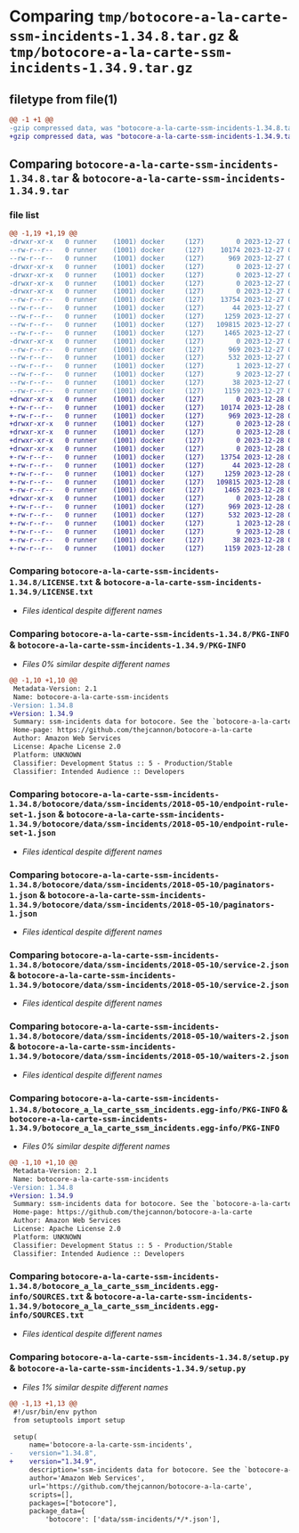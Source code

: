 # Comparing `tmp/botocore-a-la-carte-ssm-incidents-1.34.8.tar.gz` & `tmp/botocore-a-la-carte-ssm-incidents-1.34.9.tar.gz`

## filetype from file(1)

```diff
@@ -1 +1 @@
-gzip compressed data, was "botocore-a-la-carte-ssm-incidents-1.34.8.tar", last modified: Wed Dec 27 01:06:57 2023, max compression
+gzip compressed data, was "botocore-a-la-carte-ssm-incidents-1.34.9.tar", last modified: Thu Dec 28 01:06:59 2023, max compression
```

## Comparing `botocore-a-la-carte-ssm-incidents-1.34.8.tar` & `botocore-a-la-carte-ssm-incidents-1.34.9.tar`

### file list

```diff
@@ -1,19 +1,19 @@
-drwxr-xr-x   0 runner    (1001) docker     (127)        0 2023-12-27 01:06:57.663351 botocore-a-la-carte-ssm-incidents-1.34.8/
--rw-r--r--   0 runner    (1001) docker     (127)    10174 2023-12-27 01:06:57.000000 botocore-a-la-carte-ssm-incidents-1.34.8/LICENSE.txt
--rw-r--r--   0 runner    (1001) docker     (127)      969 2023-12-27 01:06:57.663351 botocore-a-la-carte-ssm-incidents-1.34.8/PKG-INFO
-drwxr-xr-x   0 runner    (1001) docker     (127)        0 2023-12-27 01:06:57.659351 botocore-a-la-carte-ssm-incidents-1.34.8/botocore/
-drwxr-xr-x   0 runner    (1001) docker     (127)        0 2023-12-27 01:06:57.659351 botocore-a-la-carte-ssm-incidents-1.34.8/botocore/data/
-drwxr-xr-x   0 runner    (1001) docker     (127)        0 2023-12-27 01:06:57.659351 botocore-a-la-carte-ssm-incidents-1.34.8/botocore/data/ssm-incidents/
-drwxr-xr-x   0 runner    (1001) docker     (127)        0 2023-12-27 01:06:57.659351 botocore-a-la-carte-ssm-incidents-1.34.8/botocore/data/ssm-incidents/2018-05-10/
--rw-r--r--   0 runner    (1001) docker     (127)    13754 2023-12-27 01:06:29.000000 botocore-a-la-carte-ssm-incidents-1.34.8/botocore/data/ssm-incidents/2018-05-10/endpoint-rule-set-1.json
--rw-r--r--   0 runner    (1001) docker     (127)       44 2023-12-27 01:06:29.000000 botocore-a-la-carte-ssm-incidents-1.34.8/botocore/data/ssm-incidents/2018-05-10/examples-1.json
--rw-r--r--   0 runner    (1001) docker     (127)     1259 2023-12-27 01:06:29.000000 botocore-a-la-carte-ssm-incidents-1.34.8/botocore/data/ssm-incidents/2018-05-10/paginators-1.json
--rw-r--r--   0 runner    (1001) docker     (127)   109815 2023-12-27 01:06:29.000000 botocore-a-la-carte-ssm-incidents-1.34.8/botocore/data/ssm-incidents/2018-05-10/service-2.json
--rw-r--r--   0 runner    (1001) docker     (127)     1465 2023-12-27 01:06:29.000000 botocore-a-la-carte-ssm-incidents-1.34.8/botocore/data/ssm-incidents/2018-05-10/waiters-2.json
-drwxr-xr-x   0 runner    (1001) docker     (127)        0 2023-12-27 01:06:57.659351 botocore-a-la-carte-ssm-incidents-1.34.8/botocore_a_la_carte_ssm_incidents.egg-info/
--rw-r--r--   0 runner    (1001) docker     (127)      969 2023-12-27 01:06:57.000000 botocore-a-la-carte-ssm-incidents-1.34.8/botocore_a_la_carte_ssm_incidents.egg-info/PKG-INFO
--rw-r--r--   0 runner    (1001) docker     (127)      532 2023-12-27 01:06:57.000000 botocore-a-la-carte-ssm-incidents-1.34.8/botocore_a_la_carte_ssm_incidents.egg-info/SOURCES.txt
--rw-r--r--   0 runner    (1001) docker     (127)        1 2023-12-27 01:06:57.000000 botocore-a-la-carte-ssm-incidents-1.34.8/botocore_a_la_carte_ssm_incidents.egg-info/dependency_links.txt
--rw-r--r--   0 runner    (1001) docker     (127)        9 2023-12-27 01:06:57.000000 botocore-a-la-carte-ssm-incidents-1.34.8/botocore_a_la_carte_ssm_incidents.egg-info/top_level.txt
--rw-r--r--   0 runner    (1001) docker     (127)       38 2023-12-27 01:06:57.663351 botocore-a-la-carte-ssm-incidents-1.34.8/setup.cfg
--rw-r--r--   0 runner    (1001) docker     (127)     1159 2023-12-27 01:06:57.000000 botocore-a-la-carte-ssm-incidents-1.34.8/setup.py
+drwxr-xr-x   0 runner    (1001) docker     (127)        0 2023-12-28 01:06:59.306418 botocore-a-la-carte-ssm-incidents-1.34.9/
+-rw-r--r--   0 runner    (1001) docker     (127)    10174 2023-12-28 01:06:59.000000 botocore-a-la-carte-ssm-incidents-1.34.9/LICENSE.txt
+-rw-r--r--   0 runner    (1001) docker     (127)      969 2023-12-28 01:06:59.306418 botocore-a-la-carte-ssm-incidents-1.34.9/PKG-INFO
+drwxr-xr-x   0 runner    (1001) docker     (127)        0 2023-12-28 01:06:59.306418 botocore-a-la-carte-ssm-incidents-1.34.9/botocore/
+drwxr-xr-x   0 runner    (1001) docker     (127)        0 2023-12-28 01:06:59.306418 botocore-a-la-carte-ssm-incidents-1.34.9/botocore/data/
+drwxr-xr-x   0 runner    (1001) docker     (127)        0 2023-12-28 01:06:59.306418 botocore-a-la-carte-ssm-incidents-1.34.9/botocore/data/ssm-incidents/
+drwxr-xr-x   0 runner    (1001) docker     (127)        0 2023-12-28 01:06:59.306418 botocore-a-la-carte-ssm-incidents-1.34.9/botocore/data/ssm-incidents/2018-05-10/
+-rw-r--r--   0 runner    (1001) docker     (127)    13754 2023-12-28 01:06:26.000000 botocore-a-la-carte-ssm-incidents-1.34.9/botocore/data/ssm-incidents/2018-05-10/endpoint-rule-set-1.json
+-rw-r--r--   0 runner    (1001) docker     (127)       44 2023-12-28 01:06:26.000000 botocore-a-la-carte-ssm-incidents-1.34.9/botocore/data/ssm-incidents/2018-05-10/examples-1.json
+-rw-r--r--   0 runner    (1001) docker     (127)     1259 2023-12-28 01:06:26.000000 botocore-a-la-carte-ssm-incidents-1.34.9/botocore/data/ssm-incidents/2018-05-10/paginators-1.json
+-rw-r--r--   0 runner    (1001) docker     (127)   109815 2023-12-28 01:06:26.000000 botocore-a-la-carte-ssm-incidents-1.34.9/botocore/data/ssm-incidents/2018-05-10/service-2.json
+-rw-r--r--   0 runner    (1001) docker     (127)     1465 2023-12-28 01:06:26.000000 botocore-a-la-carte-ssm-incidents-1.34.9/botocore/data/ssm-incidents/2018-05-10/waiters-2.json
+drwxr-xr-x   0 runner    (1001) docker     (127)        0 2023-12-28 01:06:59.306418 botocore-a-la-carte-ssm-incidents-1.34.9/botocore_a_la_carte_ssm_incidents.egg-info/
+-rw-r--r--   0 runner    (1001) docker     (127)      969 2023-12-28 01:06:59.000000 botocore-a-la-carte-ssm-incidents-1.34.9/botocore_a_la_carte_ssm_incidents.egg-info/PKG-INFO
+-rw-r--r--   0 runner    (1001) docker     (127)      532 2023-12-28 01:06:59.000000 botocore-a-la-carte-ssm-incidents-1.34.9/botocore_a_la_carte_ssm_incidents.egg-info/SOURCES.txt
+-rw-r--r--   0 runner    (1001) docker     (127)        1 2023-12-28 01:06:59.000000 botocore-a-la-carte-ssm-incidents-1.34.9/botocore_a_la_carte_ssm_incidents.egg-info/dependency_links.txt
+-rw-r--r--   0 runner    (1001) docker     (127)        9 2023-12-28 01:06:59.000000 botocore-a-la-carte-ssm-incidents-1.34.9/botocore_a_la_carte_ssm_incidents.egg-info/top_level.txt
+-rw-r--r--   0 runner    (1001) docker     (127)       38 2023-12-28 01:06:59.306418 botocore-a-la-carte-ssm-incidents-1.34.9/setup.cfg
+-rw-r--r--   0 runner    (1001) docker     (127)     1159 2023-12-28 01:06:59.000000 botocore-a-la-carte-ssm-incidents-1.34.9/setup.py
```

### Comparing `botocore-a-la-carte-ssm-incidents-1.34.8/LICENSE.txt` & `botocore-a-la-carte-ssm-incidents-1.34.9/LICENSE.txt`

 * *Files identical despite different names*

### Comparing `botocore-a-la-carte-ssm-incidents-1.34.8/PKG-INFO` & `botocore-a-la-carte-ssm-incidents-1.34.9/PKG-INFO`

 * *Files 0% similar despite different names*

```diff
@@ -1,10 +1,10 @@
 Metadata-Version: 2.1
 Name: botocore-a-la-carte-ssm-incidents
-Version: 1.34.8
+Version: 1.34.9
 Summary: ssm-incidents data for botocore. See the `botocore-a-la-carte` package for more info.
 Home-page: https://github.com/thejcannon/botocore-a-la-carte
 Author: Amazon Web Services
 License: Apache License 2.0
 Platform: UNKNOWN
 Classifier: Development Status :: 5 - Production/Stable
 Classifier: Intended Audience :: Developers
```

### Comparing `botocore-a-la-carte-ssm-incidents-1.34.8/botocore/data/ssm-incidents/2018-05-10/endpoint-rule-set-1.json` & `botocore-a-la-carte-ssm-incidents-1.34.9/botocore/data/ssm-incidents/2018-05-10/endpoint-rule-set-1.json`

 * *Files identical despite different names*

### Comparing `botocore-a-la-carte-ssm-incidents-1.34.8/botocore/data/ssm-incidents/2018-05-10/paginators-1.json` & `botocore-a-la-carte-ssm-incidents-1.34.9/botocore/data/ssm-incidents/2018-05-10/paginators-1.json`

 * *Files identical despite different names*

### Comparing `botocore-a-la-carte-ssm-incidents-1.34.8/botocore/data/ssm-incidents/2018-05-10/service-2.json` & `botocore-a-la-carte-ssm-incidents-1.34.9/botocore/data/ssm-incidents/2018-05-10/service-2.json`

 * *Files identical despite different names*

### Comparing `botocore-a-la-carte-ssm-incidents-1.34.8/botocore/data/ssm-incidents/2018-05-10/waiters-2.json` & `botocore-a-la-carte-ssm-incidents-1.34.9/botocore/data/ssm-incidents/2018-05-10/waiters-2.json`

 * *Files identical despite different names*

### Comparing `botocore-a-la-carte-ssm-incidents-1.34.8/botocore_a_la_carte_ssm_incidents.egg-info/PKG-INFO` & `botocore-a-la-carte-ssm-incidents-1.34.9/botocore_a_la_carte_ssm_incidents.egg-info/PKG-INFO`

 * *Files 0% similar despite different names*

```diff
@@ -1,10 +1,10 @@
 Metadata-Version: 2.1
 Name: botocore-a-la-carte-ssm-incidents
-Version: 1.34.8
+Version: 1.34.9
 Summary: ssm-incidents data for botocore. See the `botocore-a-la-carte` package for more info.
 Home-page: https://github.com/thejcannon/botocore-a-la-carte
 Author: Amazon Web Services
 License: Apache License 2.0
 Platform: UNKNOWN
 Classifier: Development Status :: 5 - Production/Stable
 Classifier: Intended Audience :: Developers
```

### Comparing `botocore-a-la-carte-ssm-incidents-1.34.8/botocore_a_la_carte_ssm_incidents.egg-info/SOURCES.txt` & `botocore-a-la-carte-ssm-incidents-1.34.9/botocore_a_la_carte_ssm_incidents.egg-info/SOURCES.txt`

 * *Files identical despite different names*

### Comparing `botocore-a-la-carte-ssm-incidents-1.34.8/setup.py` & `botocore-a-la-carte-ssm-incidents-1.34.9/setup.py`

 * *Files 1% similar despite different names*

```diff
@@ -1,13 +1,13 @@
 #!/usr/bin/env python
 from setuptools import setup
 
 setup(
     name='botocore-a-la-carte-ssm-incidents',
-    version="1.34.8",
+    version="1.34.9",
     description='ssm-incidents data for botocore. See the `botocore-a-la-carte` package for more info.',
     author='Amazon Web Services',
     url='https://github.com/thejcannon/botocore-a-la-carte',
     scripts=[],
     packages=["botocore"],
     package_data={
         'botocore': ['data/ssm-incidents/*/*.json'],
```

